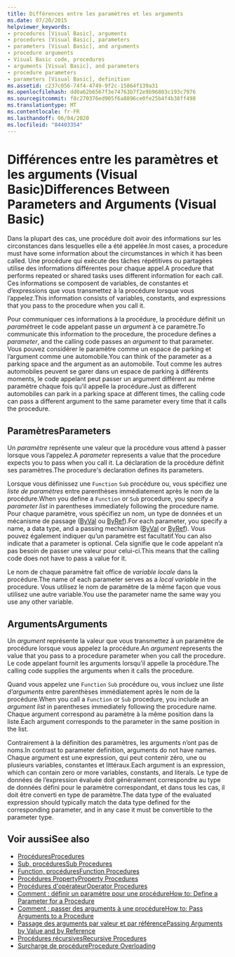 ```yaml
---
title: Différences entre les paramètres et les arguments
ms.date: 07/20/2015
helpviewer_keywords:
- procedures [Visual Basic], arguments
- procedures [Visual Basic], parameters
- parameters [Visual Basic], and arguments
- procedure arguments
- Visual Basic code, procedures
- arguments [Visual Basic], and parameters
- procedure parameters
- parameters [Visual Basic], definition
ms.assetid: c237c056-74f4-4749-9f2c-15864f139a31
ms.openlocfilehash: dd0a62b6567f3e74763b7f2e9b96803c193c7976
ms.sourcegitcommit: f8c270376ed905f6a8896ce0fe25b4f4b38ff498
ms.translationtype: MT
ms.contentlocale: fr-FR
ms.lasthandoff: 06/04/2020
ms.locfileid: "84403354"
---
```

# <a name="differences-between-parameters-and-arguments-visual-basic"></a><span data-ttu-id="11055-102">Différences entre les paramètres et les arguments (Visual Basic)</span><span class="sxs-lookup"><span data-stu-id="11055-102">Differences Between Parameters and Arguments (Visual Basic)</span></span>
<span data-ttu-id="11055-103">Dans la plupart des cas, une procédure doit avoir des informations sur les circonstances dans lesquelles elle a été appelée.</span><span class="sxs-lookup"><span data-stu-id="11055-103">In most cases, a procedure must have some information about the circumstances in which it has been called.</span></span> <span data-ttu-id="11055-104">Une procédure qui exécute des tâches répétitives ou partagées utilise des informations différentes pour chaque appel.</span><span class="sxs-lookup"><span data-stu-id="11055-104">A procedure that performs repeated or shared tasks uses different information for each call.</span></span> <span data-ttu-id="11055-105">Ces informations se composent de variables, de constantes et d’expressions que vous transmettez à la procédure lorsque vous l’appelez.</span><span class="sxs-lookup"><span data-stu-id="11055-105">This information consists of variables, constants, and expressions that you pass to the procedure when you call it.</span></span>  
  
 <span data-ttu-id="11055-106">Pour communiquer ces informations à la procédure, la procédure définit un *paramètre*et le code appelant passe un *argument* à ce paramètre.</span><span class="sxs-lookup"><span data-stu-id="11055-106">To communicate this information to the procedure, the procedure defines a *parameter*, and the calling code passes an *argument* to that parameter.</span></span> <span data-ttu-id="11055-107">Vous pouvez considérer le paramètre comme un espace de parking et l’argument comme une automobile.</span><span class="sxs-lookup"><span data-stu-id="11055-107">You can think of the parameter as a parking space and the argument as an automobile.</span></span> <span data-ttu-id="11055-108">Tout comme les autres automobiles peuvent se garer dans un espace de parking à différents moments, le code appelant peut passer un argument différent au même paramètre chaque fois qu’il appelle la procédure.</span><span class="sxs-lookup"><span data-stu-id="11055-108">Just as different automobiles can park in a parking space at different times, the calling code can pass a different argument to the same parameter every time that it calls the procedure.</span></span>  
  
## <a name="parameters"></a><span data-ttu-id="11055-109">Paramètres</span><span class="sxs-lookup"><span data-stu-id="11055-109">Parameters</span></span>  
 <span data-ttu-id="11055-110">Un *paramètre* représente une valeur que la procédure vous attend à passer lorsque vous l’appelez.</span><span class="sxs-lookup"><span data-stu-id="11055-110">A *parameter* represents a value that the procedure expects you to pass when you call it.</span></span> <span data-ttu-id="11055-111">La déclaration de la procédure définit ses paramètres.</span><span class="sxs-lookup"><span data-stu-id="11055-111">The procedure's declaration defines its parameters.</span></span>  
  
 <span data-ttu-id="11055-112">Lorsque vous définissez une `Function` `Sub` procédure ou, vous spécifiez une *liste de paramètres* entre parenthèses immédiatement après le nom de la procédure.</span><span class="sxs-lookup"><span data-stu-id="11055-112">When you define a `Function` or `Sub` procedure, you specify a *parameter list* in parentheses immediately following the procedure name.</span></span> <span data-ttu-id="11055-113">Pour chaque paramètre, vous spécifiez un nom, un type de données et un mécanisme de passage ([ByVal](../../../language-reference/modifiers/byval.md) ou [ByRef](../../../language-reference/modifiers/byref.md)).</span><span class="sxs-lookup"><span data-stu-id="11055-113">For each parameter, you specify a name, a data type, and a passing mechanism ([ByVal](../../../language-reference/modifiers/byval.md) or [ByRef](../../../language-reference/modifiers/byref.md)).</span></span> <span data-ttu-id="11055-114">Vous pouvez également indiquer qu’un paramètre est facultatif.</span><span class="sxs-lookup"><span data-stu-id="11055-114">You can also indicate that a parameter is optional.</span></span> <span data-ttu-id="11055-115">Cela signifie que le code appelant n’a pas besoin de passer une valeur pour celui-ci.</span><span class="sxs-lookup"><span data-stu-id="11055-115">This means that the calling code does not have to pass a value for it.</span></span>  
  
 <span data-ttu-id="11055-116">Le nom de chaque paramètre fait office de *variable locale* dans la procédure.</span><span class="sxs-lookup"><span data-stu-id="11055-116">The name of each parameter serves as a *local variable* in the procedure.</span></span> <span data-ttu-id="11055-117">Vous utilisez le nom de paramètre de la même façon que vous utilisez une autre variable.</span><span class="sxs-lookup"><span data-stu-id="11055-117">You use the parameter name the same way you use any other variable.</span></span>  
  
## <a name="arguments"></a><span data-ttu-id="11055-118">Arguments</span><span class="sxs-lookup"><span data-stu-id="11055-118">Arguments</span></span>  
 <span data-ttu-id="11055-119">Un *argument* représente la valeur que vous transmettez à un paramètre de procédure lorsque vous appelez la procédure.</span><span class="sxs-lookup"><span data-stu-id="11055-119">An *argument* represents the value that you pass to a procedure parameter when you call the procedure.</span></span> <span data-ttu-id="11055-120">Le code appelant fournit les arguments lorsqu’il appelle la procédure.</span><span class="sxs-lookup"><span data-stu-id="11055-120">The calling code supplies the arguments when it calls the procedure.</span></span>  
  
 <span data-ttu-id="11055-121">Quand vous appelez une `Function` `Sub` procédure ou, vous incluez une *liste d’arguments* entre parenthèses immédiatement après le nom de la procédure.</span><span class="sxs-lookup"><span data-stu-id="11055-121">When you call a `Function` or `Sub` procedure, you include an *argument list* in parentheses immediately following the procedure name.</span></span> <span data-ttu-id="11055-122">Chaque argument correspond au paramètre à la même position dans la liste.</span><span class="sxs-lookup"><span data-stu-id="11055-122">Each argument corresponds to the parameter in the same position in the list.</span></span>  
  
 <span data-ttu-id="11055-123">Contrairement à la définition des paramètres, les arguments n’ont pas de noms.</span><span class="sxs-lookup"><span data-stu-id="11055-123">In contrast to parameter definition, arguments do not have names.</span></span> <span data-ttu-id="11055-124">Chaque argument est une expression, qui peut contenir zéro, une ou plusieurs variables, constantes et littéraux.</span><span class="sxs-lookup"><span data-stu-id="11055-124">Each argument is an expression, which can contain zero or more variables, constants, and literals.</span></span> <span data-ttu-id="11055-125">Le type de données de l’expression évaluée doit généralement correspondre au type de données défini pour le paramètre correspondant, et dans tous les cas, il doit être converti en type de paramètre.</span><span class="sxs-lookup"><span data-stu-id="11055-125">The data type of the evaluated expression should typically match the data type defined for the corresponding parameter, and in any case it must be convertible to the parameter type.</span></span>  
  
## <a name="see-also"></a><span data-ttu-id="11055-126">Voir aussi</span><span class="sxs-lookup"><span data-stu-id="11055-126">See also</span></span>

- [<span data-ttu-id="11055-127">Procédures</span><span class="sxs-lookup"><span data-stu-id="11055-127">Procedures</span></span>](./index.md)
- [<span data-ttu-id="11055-128">Sub, procédures</span><span class="sxs-lookup"><span data-stu-id="11055-128">Sub Procedures</span></span>](./sub-procedures.md)
- [<span data-ttu-id="11055-129">Function, procédures</span><span class="sxs-lookup"><span data-stu-id="11055-129">Function Procedures</span></span>](./function-procedures.md)
- [<span data-ttu-id="11055-130">Procédures Property</span><span class="sxs-lookup"><span data-stu-id="11055-130">Property Procedures</span></span>](./property-procedures.md)
- [<span data-ttu-id="11055-131">Procédures d'opérateur</span><span class="sxs-lookup"><span data-stu-id="11055-131">Operator Procedures</span></span>](./operator-procedures.md)
- [<span data-ttu-id="11055-132">Comment : définir un paramètre pour une procédure</span><span class="sxs-lookup"><span data-stu-id="11055-132">How to: Define a Parameter for a Procedure</span></span>](./how-to-define-a-parameter-for-a-procedure.md)
- [<span data-ttu-id="11055-133">Comment : passer des arguments à une procédure</span><span class="sxs-lookup"><span data-stu-id="11055-133">How to: Pass Arguments to a Procedure</span></span>](./how-to-pass-arguments-to-a-procedure.md)
- [<span data-ttu-id="11055-134">Passage des arguments par valeur et par référence</span><span class="sxs-lookup"><span data-stu-id="11055-134">Passing Arguments by Value and by Reference</span></span>](./passing-arguments-by-value-and-by-reference.md)
- [<span data-ttu-id="11055-135">Procédures récursives</span><span class="sxs-lookup"><span data-stu-id="11055-135">Recursive Procedures</span></span>](./recursive-procedures.md)
- [<span data-ttu-id="11055-136">Surcharge de procédure</span><span class="sxs-lookup"><span data-stu-id="11055-136">Procedure Overloading</span></span>](./procedure-overloading.md)
